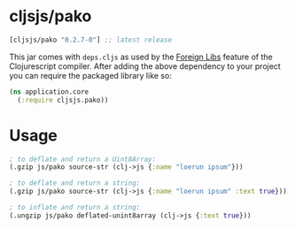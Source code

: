 # cljsjs/pako

[](dependency)
```clojure
[cljsjs/pako "0.2.7-0"] ;; latest release
```
[](/dependency)

This jar comes with `deps.cljs` as used by the [Foreign Libs][flibs] feature
of the Clojurescript compiler. After adding the above dependency to your project
you can require the packaged library like so:

```clojure
(ns application.core
  (:require cljsjs.pako))
```
# Usage

```clojure
; to deflate and return a Uint8Array:
(.gzip js/pako source-str (clj->js {:name "loerun ipsum"}))
```

```clojure
; to deflate and return a string:
(.gzip js/pako source-str (clj->js {:name "loerun ipsum" :text true}))
```

```clojure
; to inflate and return a string:
(.ungzip js/pako deflated-unint8array (clj->js {:text true}))
```


[flibs]: https://github.com/clojure/clojurescript/wiki/Foreign-Dependencies
